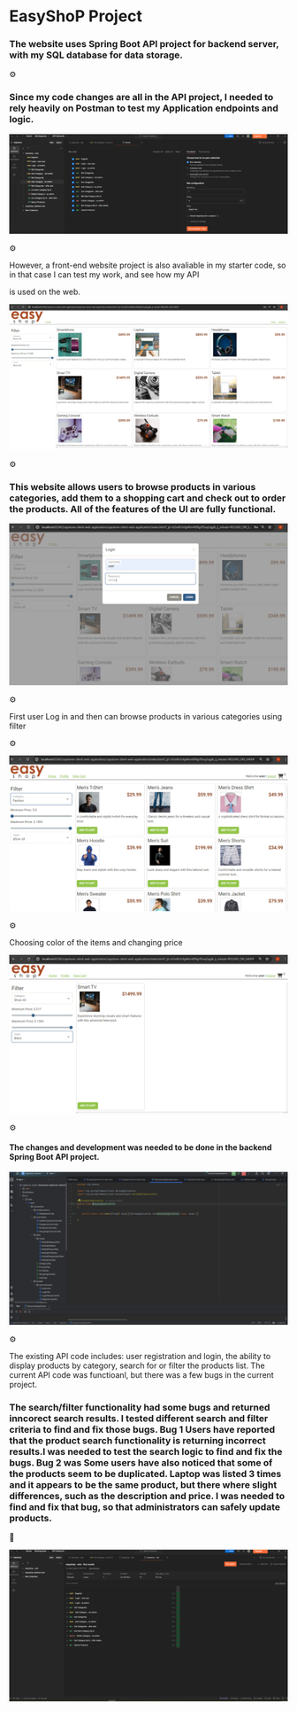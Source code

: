 # EasyShoP Project

### The website uses Spring Boot API project for backend server, with my SQL database for data storage.

⚙️

### Since my code changes are all in the API project, I needed to rely heavily on Postman to test my Application endpoints and logic.

![PostmanShot](images/PostmanShot.PNG)

⚙️

However, a front-end website project is also avaliable in my starter code, so in that case I can test my work, and see how my API

is used on the web.

![FrontEndWeb](images/FrontEndWeb.PNG)

⚙️

### This website allows users to browse products in various categories, add them to a shopping cart and check out to order the products. All of the features of the UI are fully functional.

![Login](images/Login.PNG)

⚙️

First user Log in and then can browse products in various categories using filter

⚙️

![FilteringCategory](images/FilteringCategory.PNG)

⚙️

Choosing color of the items and changing price

![ColorPrice](images/ColorPrice.PNG)

⚙️

#### The changes and development was needed to be done in the backend Spring Boot API project.

![BackEnd](images/BackEnd.PNG)

⚙️

The existing API code includes: user registration and login, the ability to display products by category, search for or filter the products list. The current API code was functioanl, but there was a few bugs in the current project.

### The search/filter functionality had some bugs and returned inncorect search results. I tested different search and filter criteria to find and fix those bugs. Bug 1 Users have reported that the product search functionality is returning incorrect results.I was needed to test the search logic to find and fix the bugs. Bug 2 was Some users have also noticed that some of the products seem to be duplicated. Laptop was listed 3 times and it appears to be the same product, but there where slight differences, such as the description and price. I was needed to find and fix that bug, so that administrators can safely update products.

🐛

![PostmanTest](images/PostmanTest.PNG)
